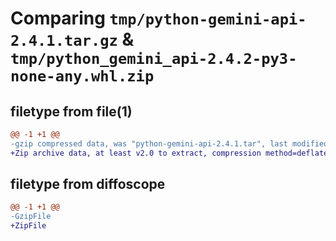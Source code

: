 # Comparing `tmp/python-gemini-api-2.4.1.tar.gz` & `tmp/python_gemini_api-2.4.2-py3-none-any.whl.zip`

## filetype from file(1)

```diff
@@ -1 +1 @@
-gzip compressed data, was "python-gemini-api-2.4.1.tar", last modified: Fri Mar 29 00:27:50 2024, max compression
+Zip archive data, at least v2.0 to extract, compression method=deflate
```

## filetype from diffoscope

```diff
@@ -1 +1 @@
-GzipFile
+ZipFile
```

